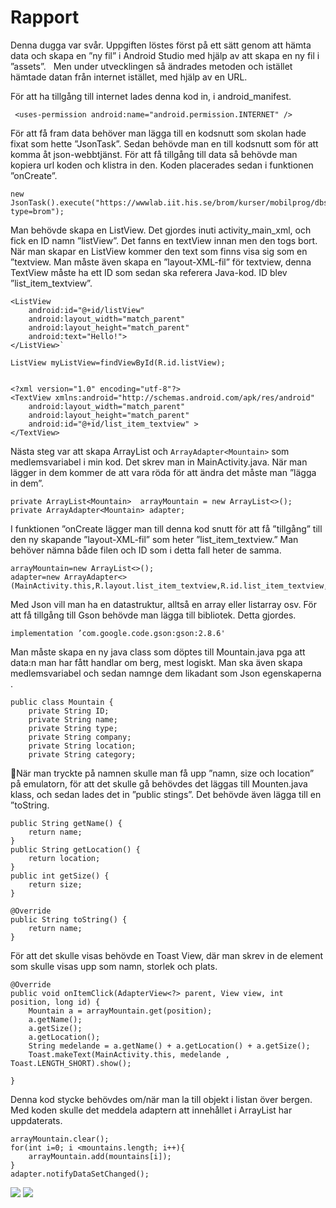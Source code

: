
# Rapport

Denna dugga var svår. Uppgiften löstes först på ett sätt genom att hämta data och skapa en ”ny fil” i Android Studio med hjälp av att skapa en ny fil i ”assets”.  
Men under utvecklingen så ändrades metoden och istället hämtade datan från internet istället, med hjälp av en URL.


För att ha tillgång till internet lades denna kod in, i android_manifest.

```
 <uses-permission android:name="android.permission.INTERNET" />
```


För att få fram data behöver man lägga till en kodsnutt som skolan hade fixat som hette ”JsonTask”.
Sedan behövde man en till kodsnutt som för att komma åt json-webbtjänst. För att få tillgång till data så
behövde man kopiera url koden och klistra in den. Koden placerades sedan i funktionen ”onCreate”.

```
new JsonTask().execute("https://wwwlab.iit.his.se/brom/kurser/mobilprog/dbservice/admin/getdataasjson.php?type=brom");
 ```



Man behövde skapa en ListView. Det gjordes inuti activity_main_xml, och fick en ID namn ”listView”.
Det fanns en textView innan men den togs bort. När man skapar en ListView kommer den text som finns visa sig som en ”textview.
Man måste även skapa en ”layout-XML-fil” för textview, denna TextView måste ha ett ID som sedan ska referera Java-kod.
ID blev ”list_item_textview”.

```
<ListView
    android:id="@+id/listView"
    android:layout_width="match_parent"
    android:layout_height="match_parent"
    android:text="Hello!">
</ListView>`

```

```
ListView myListView=findViewById(R.id.listView);
```

```

<?xml version="1.0" encoding="utf-8"?>
<TextView xmlns:android="http://schemas.android.com/apk/res/android"
    android:layout_width="match_parent"
    android:layout_height="match_parent"
    android:id="@+id/list_item_textview" >
</TextView>
```


Nästa steg var att skapa ArrayList<Mountain> och `ArrayAdapter<Mountain>` som medlemsvariabel i min kod.
Det skrev man in MainActivity.java. När man lägger in dem kommer de att vara röda för att ändra det måste man ”lägga in dem”.

```
private ArrayList<Mountain>  arrayMountain = new ArrayList<>();
private ArrayAdapter<Mountain> adapter;
```

I funktionen ”onCreate lägger man till denna kod snutt för att få ”tillgång” till den ny skapande ”layout-XML-fil” som
heter ”list_item_textview.” Man behöver nämna både filen och ID som i detta fall heter de samma.

```
arrayMountain=new ArrayList<>();
adapter=new ArrayAdapter<>(MainActivity.this,R.layout.list_item_textview,R.id.list_item_textview,arrayMountain);`

```


Med Json vill man ha en datastruktur, alltså en array eller listarray osv.
För att få tillgång till Gson behövde man lägga till bibliotek. Detta gjordes.

```
implementation ’com.google.code.gson:gson:2.8.6'
```


Man måste skapa en ny java class som döptes till Mountain.java pga att data:n man har fått handlar om berg, mest logiskt.
Man ska även skapa medlemsvariabel och sedan namnge dem likadant som Json egenskaperna .

```
public class Mountain {
    private String ID;
    private String name;
    private String type;
    private String company;
    private String location;
    private String category;
  ```

När man tryckte på namnen skulle man få upp ”namn, size och location” på emulatorn, för att det skulle gå
behövdes det läggas till Mounten.java klass, och sedan lades  det in ”public stings”. Det behövde även lägga till en ”toString.

```
public String getName() {
    return name;
}
public String getLocation() {
    return location;
}
public int getSize() {
    return size;
}

@Override
public String toString() {
    return name;
}

```

För att det skulle visas behövde en Toast View, där man skrev in de element som skulle visas upp som namn, storlek och plats.

```
@Override
public void onItemClick(AdapterView<?> parent, View view, int position, long id) {
    Mountain a = arrayMountain.get(position);
    a.getName();
    a.getSize();
    a.getLocation();
    String medelande = a.getName() + a.getLocation() + a.getSize();
    Toast.makeText(MainActivity.this, medelande ,  Toast.LENGTH_SHORT).show();

}
```



Denna kod stycke behövdes om/när man la till objekt i listan över bergen. Med koden skulle det meddela adaptern
att innehållet i ArrayList har uppdaterats.

```
arrayMountain.clear();
for(int i=0; i <mountains.length; i++){
    arrayMountain.add(mountains[i]);
}
adapter.notifyDataSetChanged();
```



![](1.png)
![](2.png)
